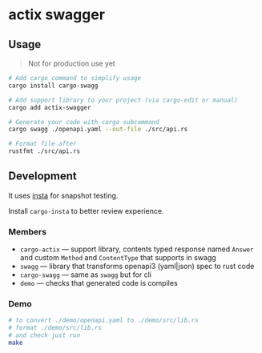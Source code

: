 # actix swagger

## Usage

> Not for production use yet

```bash
# Add cargo command to simplify usage
cargo install cargo-swagg

# Add support library to your project (via cargo-edit or manual)
cargo add actix-swagger

# Generate your code with cargo subcommand
cargo swagg ./openapi.yaml --out-file ./src/api.rs

# Format file after
rustfmt ./src/api.rs
```

## Development

It uses [insta](https://github.com/mitsuhiko/insta) for snapshot testing.

Install `cargo-insta` to better review experience.

### Members

- `cargo-actix` — support library, contents typed response named `Answer` and custom `Method` and `ContentType` that supports in swagg
- `swagg` — library that transforms openapi3 (yaml|json) spec to rust code
- `cargo-swagg` — same as `swagg` but for cli
- `demo` — checks that generated code is compiles

### Demo

```bash
# to convert ./demo/openapi.yaml to ./demo/src/lib.rs
# format ./demo/src/lib.rs
# and check just run
make
```
